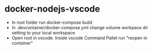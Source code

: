 # docker-nodejs-vscode
- In root folder run docker-compose build
- In .devcontainer/docker-compose.yml change volume workpace dir setting to your local workspace
- Open root in vscode. Inside vscode Command Pallet run "reopen in container"
